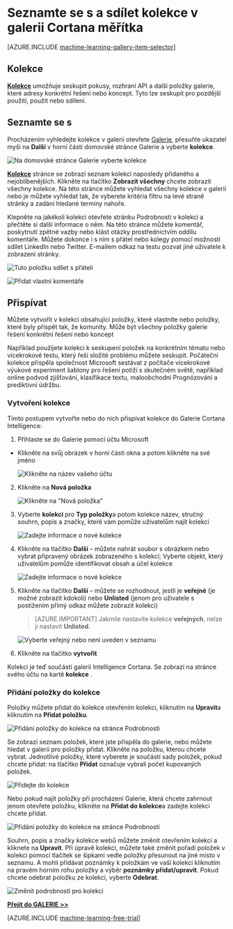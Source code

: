 <properties
    pageTitle="Cortana Intelligence Galerie kolekce | Microsoft Azure"
    description="Seznamte se s a sdílet kolekce v galerii Intelligence Cortana."
    services="machine-learning"
    documentationCenter=""
    authors="garyericson"
    manager="jhubbard"
    editor="cgronlun"/>

<tags
    ms.service="machine-learning"
    ms.workload="data-services"
    ms.tgt_pltfrm="na"
    ms.devlang="na"
    ms.topic="article"
    ms.date="10/13/2016"
    ms.author="roopalik;garye"/>


# <a name="discover-and-share-collections-in-the-cortana-intelligence-gallery"></a>Seznamte se s a sdílet kolekce v galerii Cortana měřítka

[AZURE.INCLUDE [machine-learning-gallery-item-selector](../../includes/machine-learning-gallery-item-selector.md)]

## <a name="collections"></a>Kolekce

**[Kolekce](https://gallery.cortanaintelligence.com/collections)** umožňuje seskupit pokusy, rozhraní API a další položky galerie, které adresy konkrétní řešení nebo koncept. Tyto lze seskupit pro pozdější použití, použít nebo sdílení.

## <a name="discover"></a>Seznamte se s

Procházením vyhledejte kolekce v galerii otevřete [Galerie](http://gallery.cortanaintelligence.com), přesuňte ukazatel myši na **Další** v horní části domovské stránce Galerie a vyberte **kolekce**.

![Na domovské stránce Galerie vyberte kolekce](media/machine-learning-gallery-collections/select-collections-in-gallery.png)

 **[Kolekce](https://gallery.cortanaintelligence.com/collections)** 
 stránce se zobrazí seznam kolekcí naposledy přidaného a nejoblíbenějších.
Klikněte na tlačítko **Zobrazit všechny** chcete zobrazit všechny kolekce.
Na této stránce můžete vyhledat všechny kolekce v galerii nebo je můžete vyhledat tak, že vyberete kritéria filtru na levé straně stránky a zadání hledané termíny nahoře.

 Klepněte na jakékoli kolekci otevřete stránku Podrobnosti v kolekci a přečtěte si další informace o něm.
Na této stránce můžete komentář, poskytnutí zpětné vazby nebo klást otázky prostřednictvím oddílu komentáře. Můžete dokonce i s ním s přátel nebo kolegy pomocí možnosti sdílet LinkedIn nebo Twitter. E-mailem odkaz na testu pozvat jiné uživatele k zobrazení stránky.

![Tuto položku sdílet s přáteli](media\machine-learning-gallery-how-to-use-contribute-publish\share-links.png)

![Přidat vlastní komentáře](media\machine-learning-gallery-how-to-use-contribute-publish\comments.png)


## <a name="contribute"></a>Přispívat

Můžete vytvořit v kolekci obsahující položky, které vlastníte nebo položky, které byly přispět tak, že komunity. Může být všechny položky galerie řešení konkrétní řešení nebo koncept

Například použijete kolekci k seskupení položek na konkrétním tématu nebo vícekrokové testu, který řeší složité problému můžete seskupit.
Počáteční kolekce přispěla společnost Microsoft sestávat z počítače vícekrokové výukové experiment šablony pro řešení potíží s skutečném světě, například online podvod zjišťování, klasifikace textu, maloobchodní Prognózování a prediktivní údržbu.

### <a name="create-a-collection"></a>Vytvoření kolekce

Tímto postupem vytvořte nebo do nich přispívat kolekce do Galerie Cortana Intelligence:

1. Přihlaste se do Galerie pomocí účtu Microsoft

- Klikněte na svůj obrázek v horní části okna a potom klikněte na své jméno

    ![Klikněte na název vašeho účtu](media\machine-learning-gallery-collections\click-account-name.png)

2. Klikněte na **Nová položka**

    ![Klikněte na "Nová položka"](media\machine-learning-gallery-collections\click-new-item.png)

3. Vyberte **kolekci** pro **Typ položky**a potom kolekce název, stručný souhrn, popis a značky, které vám pomůže uživatelům najít kolekci

    ![Zadejte informace o nové kolekce](media\machine-learning-gallery-collections\create-collection-page-1.png)

4. Klikněte na tlačítko **Další** – můžete nahrát soubor s obrázkem nebo vybrat připravený obrázek zobrazeného s kolekcí; Vyberte objekt, který uživatelům pomůže identifikovat obsah a účel kolekce

    ![Zadejte informace o nové kolekce](media\machine-learning-gallery-collections\create-collection-page-2.png)

5. Klikněte na tlačítko **Další** – můžete se rozhodnout, jestli je **veřejné** (je možné zobrazit kdokoli) nebo **Unlisted** (jenom pro uživatele s postižením přímý odkaz můžete zobrazit kolekci)

    > [AZURE.IMPORTANT] Jakmile nastavíte kolekce **veřejných**, nelze ji nastavit **Unlisted**.

    ![Vyberte veřejný nebo není uveden v seznamu](media\machine-learning-gallery-collections\create-collection-page-3.png)

6. Klikněte na tlačítko **vytvořit**

Kolekci je teď součástí galerii Intelligence Cortana. Se zobrazí na stránce svého účtu na kartě **kolekce** .

### <a name="add-items-to-a-collection"></a>Přidání položky do kolekce

Položky můžete přidat do kolekce otevřením kolekci, kliknutím na **Upravit**a kliknutím na **Přidat položku**.

![Přidání položky do kolekce na stránce Podrobnosti](media\machine-learning-gallery-collections\add-to-collection-from-details-page.png)

Se zobrazí seznam položek, které jste přispěla do galerie, nebo můžete hledat v galerii pro položky přidat. Klikněte na položku, kterou chcete vybrat. Jednotlivé položky, které vyberete je součástí sady položek, pokud chcete přidat: na tlačítko **Přidat** označuje vybrali počet kupovaných položek.

![Přidejte do kolekce](media\machine-learning-gallery-collections\add-to-collection.png)

Nebo pokud najít položky při procházení Galerie, která chcete zahrnout jenom otevřete položku, klikněte na **Přidat do kolekce**a zadejte kolekci chcete přidat.

![Přidání položky do kolekce na stránce Podrobnosti](media\machine-learning-gallery-collections\add-to-collection-from-item-details.png)

Souhrn, popis a značky kolekce webů můžete změnit otevřením kolekci a kliknete na **Upravit**.
Při úpravě kolekci, můžete také změnit pořadí položek v kolekci pomocí tlačítek se šipkami vedle položky přesunout na jiné místo v seznamu. A mohli přidávat poznámky k položkám ve vaší kolekci kliknutím na pravém horním rohu položky a výběr **poznámky přidat/upravit**. Pokud chcete odebrat položku ze kolekci, vyberte **Odebrat**.

![Změnit podrobnosti pro kolekci](media\machine-learning-gallery-collections\change-collection-details.png)


**[Přejít do GALERIE >>](http://gallery.cortanaintelligence.com)**

[AZURE.INCLUDE [machine-learning-free-trial](../../includes/machine-learning-free-trial.md)]
